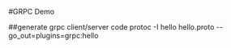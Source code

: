 #GRPC Demo

##generate grpc client/server code
protoc -I hello hello.proto --go_out=plugins=grpc:hello 
